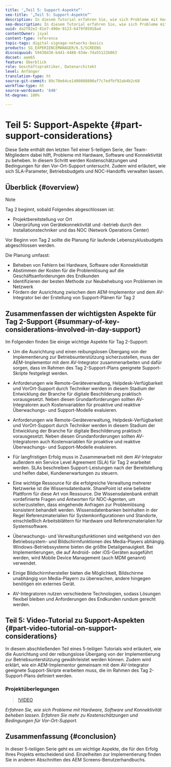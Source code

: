 ```yaml
---
title: '„Teil 5: Support-Aspekte“'
seo-title: '„Teil 5: Support-Aspekte“'
description: In diesem Tutorial erfahren Sie, wie sich Probleme mit Hardware, Software und Konnektivität beheben lassen. Erfahren Sie mehr zu Kostenschätzungen und Bedingungen für Vor-Ort-Support. Zudem wird erläutert, wie sich SLA-Parameter, Betriebsbudgets und NOC-Handoffs verwalten lassen.
seo-description: In diesem Tutorial erfahren Sie, wie sich Probleme mit Hardware, Software und Konnektivität beheben lassen. Erfahren Sie mehr zu Kostenschätzungen und Bedingungen für Vor-Ort-Support. Zudem wird erläutert, wie sich SLA-Parameter, Betriebsbudgets und NOC-Handoffs verwalten lassen.
uuid: da2f82e2-81e7-490e-9123-6479f05918a4
contentOwner: jsyal
content-type: reference
topic-tags: digital-signage-networks-basics
products: SG_EXPERIENCEMANAGER/6.5/SCREENS
discoiquuid: 59430d38-b441-4488-934e-74a55122b063
docset: aem65
feature: Überblick
role: Geschäftspraktiker, Datenarchitekt
level: Anfänger
translation-type: ht
source-git-commit: 89c70e64ce1409888800af7c7edfbf92ab4b2c68
workflow-type: ht
source-wordcount: '640'
ht-degree: 100%

---
```



# Teil 5: Support-Aspekte {#part-support-considerations}

Diese Seite enthält den letzten Teil einer 5-teiligen Serie, der Team-Mitgliedern dabei hilft, Probleme mit Hardware, Software und Konnektivität zu beheben. In diesem Schritt werden Kostenschätzungen und Bedingungen für den Vor-Ort-Support untersucht. Zudem wird erläutert, wie sich SLA-Parameter, Betriebsbudgets und NOC-Handoffs verwalten lassen.

## Überblick {#overview}

>[!NOTE]
>
>Tag 2 beginnt, sobald Folgendes abgeschlossen ist:
>
>* Projektbereitstellung vor Ort
>* Überprüfung von Gerätekonnektivität und -betrieb durch den Installationstechniker und das NOC (Network Operations Center)

>
>
Vor Beginn von Tag 2 sollte die Planung für laufende Lebenszyklusbudgets abgeschlossen werden.

Die Planung umfasst:

* Beheben von Fehlern bei Hardware, Software oder Konnektivität
* Abstimmen der Kosten für die Problemlösung auf die Geschäftsanforderungen des Endkunden
* Identifizieren der besten Methode zur Neubehebung von Problemen im Netzwerk
* Fördern der Ausrichtung zwischen dem AEM-Implementor und dem AV-Integrator bei der Erstellung von Support-Plänen für Tag 2

## Zusammenfassen der wichtigsten Aspekte für Tag 2-Support {#summary-of-key-considerations-involved-in-day-support}

Im Folgenden finden Sie einige wichtige Aspekte für Tag 2-Support:

* Um die Ausrichtung und einen reibungslosen Übergang von der Implementierung zur Betriebsunterstützung sicherzustellen, muss der AEM-Implementor mit dem AV-Integrator zusammenarbeiten und dafür sorgen, dass im Rahmen des Tag 2-Support-Plans geeignete Support-Skripte festgelegt werden.
* Anforderungen wie Remote-Geräteverwaltung, Helpdesk-Verfügbarkeit und Vor­Ort-Support durch Techniker werden in diesem Stadium der Entwicklung der Branche für digitale Beschilderung praktisch vorausgesetzt. Neben diesen Grundanforderungen sollten AV-Integratoren auch Kostenvariablen für proaktive und reaktive Überwachungs- und Support-Modelle evaluieren.

* Anforderungen wie Remote-Geräteverwaltung, Helpdesk-Verfügbarkeit und Vor­Ort-Support durch Techniker werden in diesem Stadium der Entwicklung der Branche für digitale Beschilderung praktisch vorausgesetzt. Neben diesen Grundanforderungen sollten AV-Integratoren auch Kostenvariablen für proaktive und reaktive Überwachungs- und Support-Modelle evaluieren.
* Für langfristigen Erfolg muss in Zusammenarbeit mit dem AV-Integrator außerdem ein Service Level Agreement (SLA) für Tag 2 erarbeitet werden. SLAs beschreiben Support-Leistungen nach der Bereitstellung und helfen dabei, Kundenerwartungen zu steuern.
* Eine wichtige Ressource für die erfolgreiche Verwaltung mehrerer Netzwerke ist die Wissensdatenbank. SharePoint ist eine beliebte Plattform für diese Art von Ressource. Die Wissensdatenbank enthält vordefinierte Fragen und Antworten für NOC-Agenten, um sicherzustellen, dass eingehende Anfragen zur Problemlösung konsistent behandelt werden. Wissensdatenbanken beinhalten in der Regel Referenzmaterialien für Systemkonfigurationen und Standorte, einschließlich Arbeitsblättern für Hardware und Referenzmaterialien für Systemsoftware.
* Überwachungs- und Verwaltungsfunktionen sind weitgehend von den Betriebssystem- und Bildschirmfunktionen des Media-Players abhängig. Windows-Betriebssysteme bieten die größte Detailgenauigkeit. Bei Implementierungen, die auf Android- oder iOS-Geräten ausgeführt werden, wird Mobile Device Management (auch MDM genannt) verwendet.
* Einige Bildschirmhersteller bieten die Möglichkeit, Bildschirme unabhängig von Media-Playern zu überwachen, andere hingegen benötigen ein externes Gerät.
* AV-Integratoren nutzen verschiedene Technologien, sodass Lösungen flexibel bleiben und Anforderungen des Endkunden rundum gerecht werden.

## Teil 5: Video-Tutorial zu Support-Aspekten {#part-video-tutorial-on-support-considerations}

In diesem abschließenden Teil eines 5-teiligen Tutorials wird erläutert, wie die Ausrichtung und der reibungslose Übergang von der Implementierung zur Betriebsunterstützung gewährleistet werden können. Zudem wird erklärt, wie ein AEM-Implementor gemeinsam mit dem AV-Integrator geeignete Support-Skripte erarbeiten muss, die im Rahmen des Tag 2-Support-Plans definiert werden.

### Projektüberlegungen

>[!VIDEO](https://video.tv.adobe.com/v/28383)

*Erfahren Sie, wie sich Probleme mit Hardware, Software und Konnektivität beheben lassen. Erfahren Sie mehr zu Kostenschätzungen und Bedingungen für Vor-Ort-Support.*

## Zusammenfassung {#conclusion}

In dieser 5-teiligen Serie geht es um wichtige Aspekte, die für den Erfolg Ihres Projekts entscheidend sind. Einzelheiten zur Implementierung finden Sie in anderen Abschnitten des AEM Screens-Benutzerhandbuchs.

